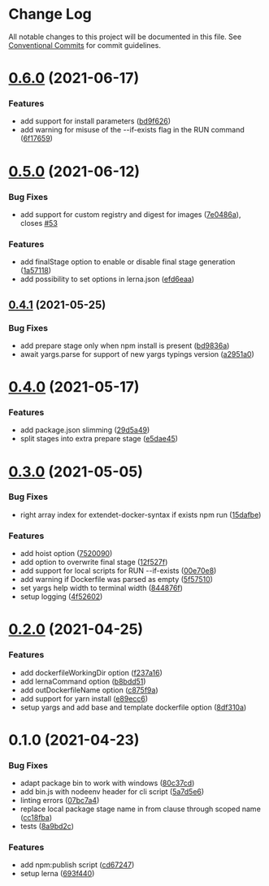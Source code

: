 # Change Log

All notable changes to this project will be documented in this file.
See [Conventional Commits](https://conventionalcommits.org) for commit guidelines.

# [0.6.0](https://github.com/rudxde/lerna-dockerize/compare/v0.5.0...v0.6.0) (2021-06-17)


### Features

* add support for install parameters ([bd9f626](https://github.com/rudxde/lerna-dockerize/commit/bd9f6264344c1f4765995570f1b6f7ecfca3fcc3))
* add warning for misuse of the --if-exists flag in the RUN command ([6f17659](https://github.com/rudxde/lerna-dockerize/commit/6f176599d41e5bc69c0ffb3894b4e5b0c9dc9687))





# [0.5.0](https://github.com/rudxde/lerna-dockerize/compare/v0.4.1...v0.5.0) (2021-06-12)


### Bug Fixes

* add support for custom registry and digest for images ([7e0486a](https://github.com/rudxde/lerna-dockerize/commit/7e0486a7fe1069a1ac2b0f376e5439f7b566315b)), closes [#53](https://github.com/rudxde/lerna-dockerize/issues/53)


### Features

* add finalStage option to enable or disable final stage generation ([1a57118](https://github.com/rudxde/lerna-dockerize/commit/1a57118d5f51002a40f06269bce6127742371ecc))
* add possibility to set options in lerna.json ([efd6eaa](https://github.com/rudxde/lerna-dockerize/commit/efd6eaacea761c34966d766285a27563bb1de9d4))





## [0.4.1](https://github.com/rudxde/lerna-dockerize/compare/v0.4.0...v0.4.1) (2021-05-25)


### Bug Fixes

* add prepare stage only when npm install is present ([bd9836a](https://github.com/rudxde/lerna-dockerize/commit/bd9836af42075428ac685ace844f3bf60caa6ea0))
* await yargs.parse for support of new yargs typings version ([a2951a0](https://github.com/rudxde/lerna-dockerize/commit/a2951a031add69058eb1db6fd417fe783af8c4b0))





# [0.4.0](https://github.com/rudxde/lerna-dockerize/compare/v0.3.0...v0.4.0) (2021-05-17)


### Features

* add package.json slimming ([29d5a49](https://github.com/rudxde/lerna-dockerize/commit/29d5a49d2dc0b05891366893e6850e758a58c93f))
* split stages into extra prepare stage ([e5dae45](https://github.com/rudxde/lerna-dockerize/commit/e5dae45a228a7b911f29986be0c75a9d4d75224c))





# [0.3.0](https://github.com/rudxde/lerna-dockerize/compare/v0.2.0...v0.3.0) (2021-05-05)


### Bug Fixes

* right array index for extendet-docker-syntax if exists npm run ([15dafbe](https://github.com/rudxde/lerna-dockerize/commit/15dafbe0eaddfb30e701a019e2a93658216c9a97))


### Features

* add hoist option ([7520090](https://github.com/rudxde/lerna-dockerize/commit/7520090bfb45dadbdcb962219acc0583950d70a0))
* add option to overwrite final stage ([12f527f](https://github.com/rudxde/lerna-dockerize/commit/12f527fc8103ba5e5f7105ff811bd3ea03e4c810))
* add support for local scripts for RUN --if-exists ([00e70e8](https://github.com/rudxde/lerna-dockerize/commit/00e70e8bcfbae9db5497e7cc348d355add5da7c3))
* add warning if Dockerfile was parsed as empty ([5f57510](https://github.com/rudxde/lerna-dockerize/commit/5f57510ba9dcc2d38f3210ec5fd633b6accba4bb))
* set yargs help width to terminal width ([844876f](https://github.com/rudxde/lerna-dockerize/commit/844876f479635fb39b9add41df38726a711545f1))
* setup logging ([4f52602](https://github.com/rudxde/lerna-dockerize/commit/4f52602645176aee798bb27ad7d3ddf5bf1f4061))





# [0.2.0](https://github.com/rudxde/lerna-dockerize/compare/v0.1.0...v0.2.0) (2021-04-25)


### Features

* add dockerfileWorkingDir option ([f237a16](https://github.com/rudxde/lerna-dockerize/commit/f237a16bc7f66b6882862ed7a2c293c4f77c6901))
* add lernaCommand option ([b8bdd51](https://github.com/rudxde/lerna-dockerize/commit/b8bdd5163ede77e10d73f0dabee1af882a87de31))
* add outDockerfileName option ([c875f9a](https://github.com/rudxde/lerna-dockerize/commit/c875f9a970c8ddc9375ac2208117b6f900ccd1bb))
* add support for yarn install ([e89ecc6](https://github.com/rudxde/lerna-dockerize/commit/e89ecc6b12b7f3e7551df835e245f1a8c81fb6c7))
* setup yargs and add base and template dockerfile option ([8df310a](https://github.com/rudxde/lerna-dockerize/commit/8df310a82b973e2cf2a6723a5b13350520994e97))





# 0.1.0 (2021-04-23)


### Bug Fixes

* adapt package bin to work with windows ([80c37cd](https://github.com/rudxde/lerna-dockerize/commit/80c37cd923175c7a451d791092795a23d1fa15d2))
* add bin.js with nodeenv header for cli script ([5a7d5e6](https://github.com/rudxde/lerna-dockerize/commit/5a7d5e6137ac43027978b86a9dc17345eca10065))
* linting errors ([07bc7a4](https://github.com/rudxde/lerna-dockerize/commit/07bc7a40388c0333fe27a78fa8fa65f82b5f4e58))
* replace local package stage name in from clause through scoped name ([cc18fba](https://github.com/rudxde/lerna-dockerize/commit/cc18fbae563f08e804f4bb0e8b580f21a5d08033))
* tests ([8a9bd2c](https://github.com/rudxde/lerna-dockerize/commit/8a9bd2c368c0f68f5c74b158ef901aff611e1cd4))


### Features

* add npm:publish script ([cd67247](https://github.com/rudxde/lerna-dockerize/commit/cd67247c0bfe3e1149b2cfc3201013a8aa821047))
* setup lerna ([693f440](https://github.com/rudxde/lerna-dockerize/commit/693f440f151dacb1a94806de1c8956ec2a304bf7))
